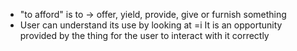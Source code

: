 - "to afford" is to $\rightarrow$ offer, yield, provide, give or furnish something
- User can understand its use by looking at =i
It is an opportunity provided by the thing for the user to interact with it correctly